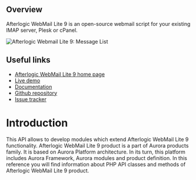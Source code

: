 ## Overview
Afterlogic WebMail Lite 9 is an open-source webmail script for your existing IMAP server, Plesk or cPanel.

![Afterlogic Webmail Lite 9: Message List](https://afterlogic.org/images/products/wml8/afterlogic-webmail-lite-9-message-list.png)

## Useful links
- [Afterlogic WebMail Lite 9 home page](https://afterlogic.org/webmail-lite)
- [Live demo](https://lite.afterlogic.com)
- [Documentation](https://afterlogic.com/docs/webmail-lite-8)
- [Github repository](https://github.com/afterlogic/webmail-lite-8)
- [Issue tracker](https://github.com/afterlogic/webmail-lite-8/issues)

# Introduction
This API allows to develop modules which extend Afterlogic WebMail Lite 9 functionality. Afterlogic WebMail Lite 9 product is a part of Aurora products family. It is based on Aurora Platform architecture. In its turn, this platform includes Aurora Framework, Aurora modules and product definition.
In this reference you will find information about PHP API classes and methods of Afterlogic WebMail Lite 9 product.

